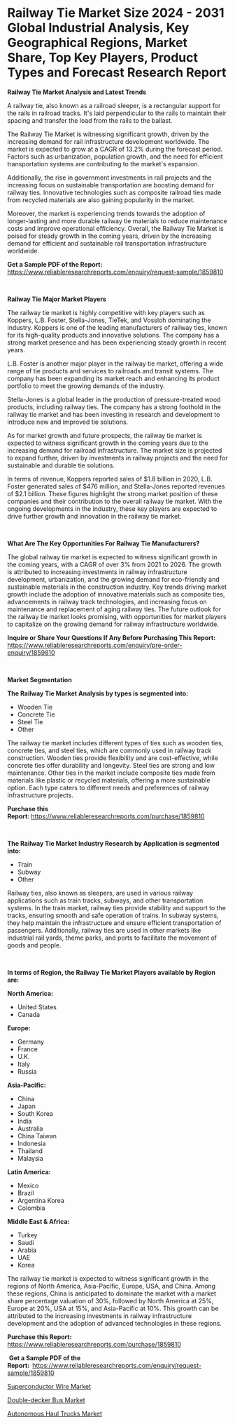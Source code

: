 <p><h1>Railway Tie Market Size 2024 - 2031 Global Industrial Analysis, Key Geographical Regions, Market Share, Top Key Players, Product Types and Forecast Research Report</h1></p><p><strong>Railway Tie Market Analysis and Latest Trends</strong></p>
<p><p>A railway tie, also known as a railroad sleeper, is a rectangular support for the rails in railroad tracks. It's laid perpendicular to the rails to maintain their spacing and transfer the load from the rails to the ballast.</p><p>The Railway Tie Market is witnessing significant growth, driven by the increasing demand for rail infrastructure development worldwide. The market is expected to grow at a CAGR of 13.2% during the forecast period. Factors such as urbanization, population growth, and the need for efficient transportation systems are contributing to the market's expansion.</p><p>Additionally, the rise in government investments in rail projects and the increasing focus on sustainable transportation are boosting demand for railway ties. Innovative technologies such as composite railroad ties made from recycled materials are also gaining popularity in the market.</p><p>Moreover, the market is experiencing trends towards the adoption of longer-lasting and more durable railway tie materials to reduce maintenance costs and improve operational efficiency. Overall, the Railway Tie Market is poised for steady growth in the coming years, driven by the increasing demand for efficient and sustainable rail transportation infrastructure worldwide.</p></p>
<p><strong>Get a Sample PDF of the Report:&nbsp;</strong> <a href="https://www.reliableresearchreports.com/enquiry/request-sample/1859810">https://www.reliableresearchreports.com/enquiry/request-sample/1859810</a></p>
<p>&nbsp;</p>
<p><strong>Railway Tie Major Market Players</strong></p>
<p><p>The railway tie market is highly competitive with key players such as Koppers, L.B. Foster, Stella-Jones, TieTek, and Vossloh dominating the industry. Koppers is one of the leading manufacturers of railway ties, known for its high-quality products and innovative solutions. The company has a strong market presence and has been experiencing steady growth in recent years.</p><p>L.B. Foster is another major player in the railway tie market, offering a wide range of tie products and services to railroads and transit systems. The company has been expanding its market reach and enhancing its product portfolio to meet the growing demands of the industry.</p><p>Stella-Jones is a global leader in the production of pressure-treated wood products, including railway ties. The company has a strong foothold in the railway tie market and has been investing in research and development to introduce new and improved tie solutions.</p><p>As for market growth and future prospects, the railway tie market is expected to witness significant growth in the coming years due to the increasing demand for railroad infrastructure. The market size is projected to expand further, driven by investments in railway projects and the need for sustainable and durable tie solutions.</p><p>In terms of revenue, Koppers reported sales of $1.8 billion in 2020, L.B. Foster generated sales of $476 million, and Stella-Jones reported revenues of $2.1 billion. These figures highlight the strong market position of these companies and their contribution to the overall railway tie market. With the ongoing developments in the industry, these key players are expected to drive further growth and innovation in the railway tie market.</p></p>
<p>&nbsp;</p>
<p><strong>What Are The Key Opportunities For Railway Tie Manufacturers?</strong></p>
<p><p>The global railway tie market is expected to witness significant growth in the coming years, with a CAGR of over 3% from 2021 to 2026. The growth is attributed to increasing investments in railway infrastructure development, urbanization, and the growing demand for eco-friendly and sustainable materials in the construction industry. Key trends driving market growth include the adoption of innovative materials such as composite ties, advancements in railway track technologies, and increasing focus on maintenance and replacement of aging railway ties. The future outlook for the railway tie market looks promising, with opportunities for market players to capitalize on the growing demand for railway infrastructure worldwide.</p></p>
<p><strong>Inquire or Share Your Questions If Any Before Purchasing This Report:</strong> <a href="https://www.reliableresearchreports.com/enquiry/pre-order-enquiry/1859810">https://www.reliableresearchreports.com/enquiry/pre-order-enquiry/1859810</a></p>
<p>&nbsp;</p>
<p><strong>Market Segmentation</strong></p>
<p><strong>The Railway Tie Market Analysis by types is segmented into:</strong></p>
<p><ul><li>Wooden Tie</li><li>Concrete Tie</li><li>Steel Tie</li><li>Other</li></ul></p>
<p><p>The railway tie market includes different types of ties such as wooden ties, concrete ties, and steel ties, which are commonly used in railway track construction. Wooden ties provide flexibility and are cost-effective, while concrete ties offer durability and longevity. Steel ties are strong and low maintenance. Other ties in the market include composite ties made from materials like plastic or recycled materials, offering a more sustainable option. Each type caters to different needs and preferences of railway infrastructure projects.</p></p>
<p><strong>Purchase this Report:&nbsp;</strong><a href="https://www.reliableresearchreports.com/purchase/1859810">https://www.reliableresearchreports.com/purchase/1859810</a></p>
<p>&nbsp;</p>
<p><strong>The Railway Tie Market Industry Research by Application is segmented into:</strong></p>
<p><ul><li>Train</li><li>Subway</li><li>Other</li></ul></p>
<p><p>Railway ties, also known as sleepers, are used in various railway applications such as train tracks, subways, and other transportation systems. In the train market, railway ties provide stability and support to the tracks, ensuring smooth and safe operation of trains. In subway systems, they help maintain the infrastructure and ensure efficient transportation of passengers. Additionally, railway ties are used in other markets like industrial rail yards, theme parks, and ports to facilitate the movement of goods and people.</p></p>
<p>&nbsp;</p>
<p><strong>In terms of Region, the Railway Tie Market Players available by Region are:</strong></p>
<p>
    <p> <strong> North America: </strong>
        <ul>
            <li>United States</li>
            <li>Canada</li>
        </ul>
        </p> 
    <p> <strong> Europe: </strong>
        <ul>
            <li>Germany</li>
            <li>France</li>
            <li>U.K.</li>
            <li>Italy</li>
            <li>Russia</li>
        </ul>
        </p> 
    <p> <strong> Asia-Pacific: </strong>
        <ul>
            <li>China</li>
            <li>Japan</li>
            <li>South Korea</li>
            <li>India</li>
            <li>Australia</li>
            <li>China Taiwan</li>
            <li>Indonesia</li>
            <li>Thailand</li>
            <li>Malaysia</li>
        </ul>
        </p> 
    <p> <strong> Latin America: </strong>
        <ul>
            <li>Mexico</li>
            <li>Brazil</li>
            <li>Argentina Korea</li>
            <li>Colombia</li>
        </ul>
        </p> 
    <p> <strong> Middle East & Africa: </strong>
        <ul>
            <li>Turkey</li>
            <li>Saudi</li>
            <li>Arabia</li>
            <li>UAE</li>
            <li>Korea</li>
        </ul>
    </p>
    </p>
<p><p>The railway tie market is expected to witness significant growth in the regions of North America, Asia-Pacific, Europe, USA, and China. Among these regions, China is anticipated to dominate the market with a market share percentage valuation of 30%, followed by North America at 25%, Europe at 20%, USA at 15%, and Asia-Pacific at 10%. This growth can be attributed to the increasing investments in railway infrastructure development and the adoption of advanced technologies in these regions.</p></p>
<p><strong>Purchase this Report: </strong><a href="https://www.reliableresearchreports.com/purchase/1859810">https://www.reliableresearchreports.com/purchase/1859810</a></p>
<p>&nbsp;<strong>Get a Sample PDF of the Report:&nbsp;&nbsp;</strong><a href="https://www.reliableresearchreports.com/enquiry/request-sample/1859810">https://www.reliableresearchreports.com/enquiry/request-sample/1859810</a></p>
<p><strong></strong></p>
<p><p><a href="https://github.com/singletonthaxterkelliehr2df/Market-Research-Report-List-1/blob/main/superconductor-wire-market.md">Superconductor Wire Market</a></p><p><a href="https://view.publitas.com/reportprime-1/double-decker-bus-market-offers-provide-insightful-data-for-the-time-period-from-2023-to-2030-and-also-provide-analysis-based-on-application-type-and-region/">Double-decker Bus Market</a></p><p><a href="https://view.publitas.com/reportprime-1/autonomous-haul-trucks-market-research-report-reveals-the-latest-trends-and-opportunities-of-this-market-for-period-from-2023-2030/">Autonomous Haul Trucks Market</a></p></p>